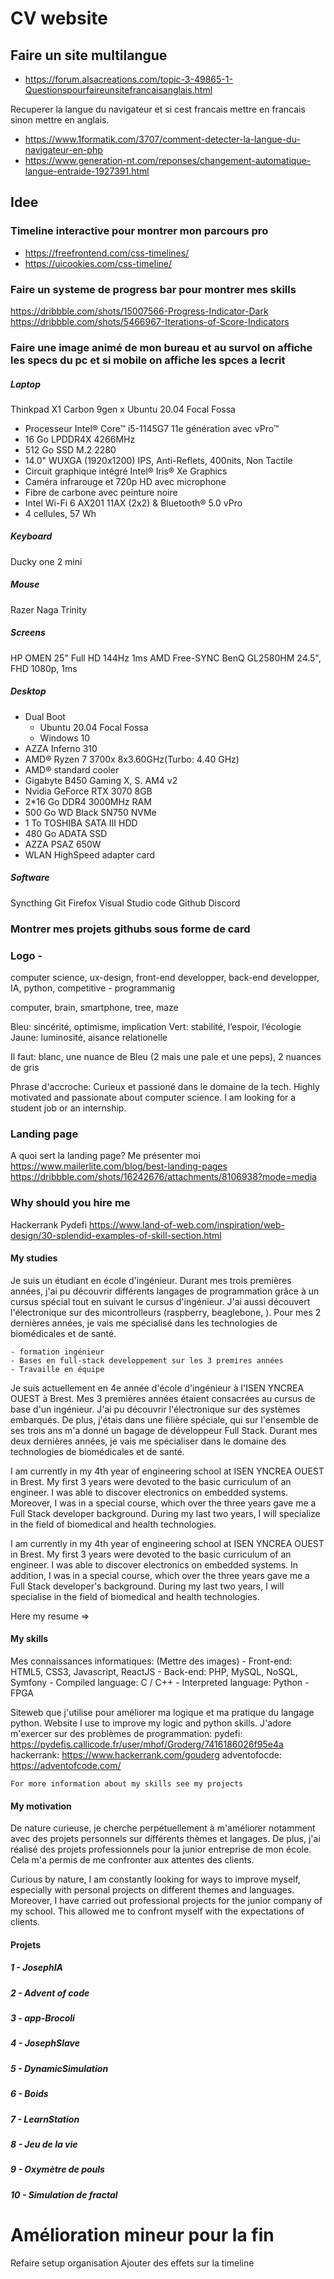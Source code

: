 # CV website

## Faire un site multilangue

 * https://forum.alsacreations.com/topic-3-49865-1-Questionspourfaireunsitefrancaisanglais.html

Recuperer la langue du navigateur et si cest francais mettre en francais sinon mettre en anglais.
 * https://www.1formatik.com/3707/comment-detecter-la-langue-du-navigateur-en-php
 * https://www.generation-nt.com/reponses/changement-automatique-langue-entraide-1927391.html

## Idee 

### Timeline interactive pour montrer mon parcours pro

 * https://freefrontend.com/css-timelines/
 * https://uicookies.com/css-timeline/

### Faire un systeme de progress bar pour montrer mes skills
https://dribbble.com/shots/15007566-Progress-Indicator-Dark
https://dribbble.com/shots/5466967-Iterations-of-Score-Indicators

### Faire une image animé de mon bureau et au survol on affiche les specs du pc et si mobile on affiche les spces a lecrit

##### Laptop
Thinkpad X1 Carbon 9gen x Ubuntu 20.04 Focal Fossa

* Processeur Intel® Core™ i5-1145G7 11e génération avec vPro™
* 16 Go LPDDR4X 4266MHz
* 512 Go SSD M.2 2280
* 14.0" WUXGA (1920x1200) IPS, Anti-Reflets, 400nits, Non Tactile
* Circuit graphique intégré Intel® Iris® Xe Graphics
* Caméra infrarouge et 720p HD avec microphone
* Fibre de carbone avec peinture noire
* Intel Wi-Fi 6 AX201 11AX (2x2) & Bluetooth® 5.0 vPro
* 4 cellules, 57 Wh

##### Keyboard
Ducky one 2 mini

##### Mouse
Razer Naga Trinity

##### Screens
HP OMEN 25" Full HD 144Hz 1ms AMD Free-SYNC
BenQ GL2580HM 24.5", FHD 1080p, 1ms

##### Desktop
* Dual Boot
    - Ubuntu 20.04 Focal Fossa
    - Windows 10
* AZZA Inferno 310
* AMD® Ryzen 7 3700x 8x3.60GHz(Turbo: 4.40 GHz)
* AMD® standard cooler 
* Gigabyte B450 Gaming X, S. AM4 v2
* Nvidia GeForce RTX 3070 8GB
* 2*16 Go DDR4 3000MHz RAM
* 500 Go WD Black SN750 NVMe
* 1 To TOSHIBA SATA III HDD
* 480 Go ADATA SSD
* AZZA PSAZ 650W
* WLAN HighSpeed adapter card

##### Software
Syncthing
Git
Firefox
Visual Studio code
Github
Discord


### Montrer mes projets githubs sous forme de card


### Logo - 
computer science, ux-design, front-end developper, back-end developper, IA, python, competitive - programmanig

computer, brain, smartphone, tree, maze

Bleu: sincérité, optimisme, implication
Vert: stabilité, l’espoir, l’écologie 
Jaune: luminosité, aisance relationelle

Il faut: blanc, une nuance de Bleu (2 mais une pale et une peps), 2 nuances de gris

Phrase d'accroche:
Curieux et passioné dans le domaine de la tech. 
Highly motivated and passionate about computer science. I am looking for a student job or an internship. 


### Landing page

A quoi sert la landing page?
Me présenter moi
https://www.mailerlite.com/blog/best-landing-pages
https://dribbble.com/shots/16242676/attachments/8106938?mode=media


### Why should you hire me

Hackerrank
Pydefi
https://www.land-of-web.com/inspiration/web-design/30-splendid-examples-of-skill-section.html
#### My studies
Je suis un étudiant en école d'ingénieur. Durant mes trois premières années, j'ai pu découvrir différents langages de programmation grâce à un cursus spécial tout en suivant le cursus d'ingénieur.
J'ai aussi découvert l'électronique sur des micontrolleurs (raspberry, beaglebone, ).
Pour mes 2 dernières années, je vais me spécialisé dans les technologies de biomédicales et de santé.


    - formation ingénieur
    - Bases en full-stack developpement sur les 3 premires années
    - Travaille en équipe

Je suis actuellement en 4e année d'école d'ingénieur à l'ISEN YNCREA OUEST à Brest. Mes 3 premières années étaient consacrées au cursus de base d'un ingénieur. J'ai pu découvrir l'électronique sur des systèmes embarqués. De plus, j'étais dans une filière spéciale, qui sur l'ensemble de ses trois ans m'a donné un bagage de développeur Full Stack.
Durant mes deux dernières années, je vais me spécialiser dans le domaine des technologies de biomédicales et de santé.

I am currently in my 4th year of engineering school at ISEN YNCREA OUEST in Brest. My first 3 years were devoted to the basic curriculum of an engineer. I was able to discover electronics on embedded systems. Moreover, I was in a special course, which over the three years gave me a Full Stack developer background.
During my last two years, I will specialize in the field of biomedical and health technologies.

I am currently in my 4th year of engineering school at ISEN YNCREA OUEST in Brest. My first 3 years were devoted to the basic curriculum of an engineer. I was able to discover electronics on embedded systems. In addition, I was in a special course, which over the three years gave me a Full Stack developer's background.
During my last two years, I will specialise in the field of biomedical and health technologies.


Here my resume => 


#### My skills
Mes connaissances informatiques: (Mettre des images)
    - Front-end: HTML5, CSS3, Javascript, ReactJS
    - Back-end: PHP, MySQL, NoSQL, Symfony
    - Compiled language: C / C++
    - Interpreted language: Python
    - FPGA


Siteweb que j'utilise pour améliorer ma logique et ma pratique du langage python.
Website I use to improve my logic and python skills.
J'adore m'exercer sur des problèmes de programmation:
    pydefi: https://pydefis.callicode.fr/user/mhof/Groderg/7416186026f95e4a
    hackerrank: https://www.hackerrank.com/gouderg
    adventofocde: https://adventofcode.com/

    For more information about my skills see my projects

#### My motivation

De nature curieuse, je cherche perpétuellement à m'améliorer notamment avec des projets personnels sur différents thèmes et langages.
De plus, j'ai réalisé des projets professionnels pour la junior entreprise de mon école. Cela m'a permis de me confronter aux attentes des clients.

Curious by nature, I am constantly looking for ways to improve myself, especially with personal projects on different themes and languages.
Moreover, I have carried out professional projects for the junior company of my school. This allowed me to confront myself with the expectations of clients.


#### Projets


##### 1 - JosephIA

##### 2 - Advent of code

##### 3 - app-Brocoli

##### 4 - JosephSlave

##### 5 - DynamicSimulation

##### 6 - Boids

##### 7 - LearnStation

##### 8 - Jeu de la vie

##### 9 - Oxymètre de pouls

##### 10 - Simulation de fractal




# Amélioration mineur pour la fin

Refaire setup organisation
Ajouter des effets sur la timeline